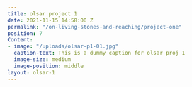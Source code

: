 ```yaml
---
title: olsar project 1
date: 2021-11-15 14:58:00 Z
permalink: "/on-living-stones-and-reaching/project-one"
position: 7
Content:
- image: "/uploads/olsar-p1-01.jpg"
  caption-text: This is a dummy caption for olsar proj 1
  image-size: medium
  image-position: middle
layout: olsar-1
---
```


